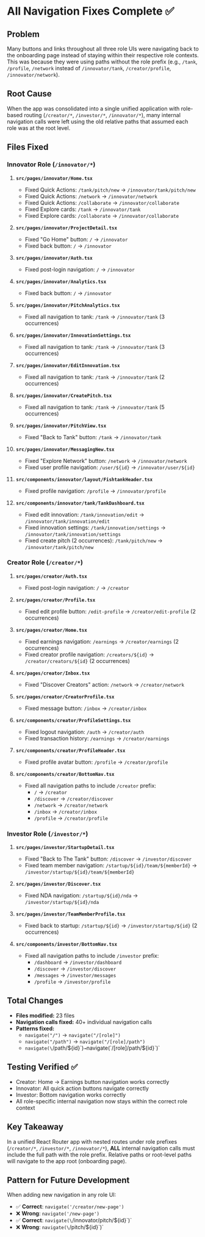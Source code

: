 # All Navigation Fixes Complete ✅

## Problem
Many buttons and links throughout all three role UIs were navigating back to the onboarding page instead of staying within their respective role contexts. This was because they were using paths without the role prefix (e.g., `/tank`, `/profile`, `/network` instead of `/innovator/tank`, `/creator/profile`, `/innovator/network`).

## Root Cause
When the app was consolidated into a single unified application with role-based routing (`/creator/*`, `/investor/*`, `/innovator/*`), many internal navigation calls were left using the old relative paths that assumed each role was at the root level.

## Files Fixed

### Innovator Role (`/innovator/*`)

1. **`src/pages/innovator/Home.tsx`**
   - Fixed Quick Actions: `/tank/pitch/new` → `/innovator/tank/pitch/new`
   - Fixed Quick Actions: `/network` → `/innovator/network`
   - Fixed Quick Actions: `/collaborate` → `/innovator/collaborate`
   - Fixed Explore cards: `/tank` → `/innovator/tank`
   - Fixed Explore cards: `/collaborate` → `/innovator/collaborate`

2. **`src/pages/innovator/ProjectDetail.tsx`**
   - Fixed "Go Home" button: `/` → `/innovator`
   - Fixed back button: `/` → `/innovator`

3. **`src/pages/innovator/Auth.tsx`**
   - Fixed post-login navigation: `/` → `/innovator`

4. **`src/pages/innovator/Analytics.tsx`**
   - Fixed back button: `/` → `/innovator`

5. **`src/pages/innovator/PitchAnalytics.tsx`**
   - Fixed all navigation to tank: `/tank` → `/innovator/tank` (3 occurrences)

6. **`src/pages/innovator/InnovationSettings.tsx`**
   - Fixed all navigation to tank: `/tank` → `/innovator/tank` (3 occurrences)

7. **`src/pages/innovator/EditInnovation.tsx`**
   - Fixed all navigation to tank: `/tank` → `/innovator/tank` (2 occurrences)

8. **`src/pages/innovator/CreatePitch.tsx`**
   - Fixed all navigation to tank: `/tank` → `/innovator/tank` (5 occurrences)

9. **`src/pages/innovator/PitchView.tsx`**
   - Fixed "Back to Tank" button: `/tank` → `/innovator/tank`

10. **`src/pages/innovator/MessagingNew.tsx`**
    - Fixed "Explore Network" button: `/network` → `/innovator/network`
    - Fixed user profile navigation: `/user/${id}` → `/innovator/user/${id}`

11. **`src/components/innovator/layout/FishtankHeader.tsx`**
    - Fixed profile navigation: `/profile` → `/innovator/profile`

12. **`src/components/innovator/tank/TankDashboard.tsx`**
    - Fixed edit innovation: `/tank/innovation/edit` → `/innovator/tank/innovation/edit`
    - Fixed innovation settings: `/tank/innovation/settings` → `/innovator/tank/innovation/settings`
    - Fixed create pitch (2 occurrences): `/tank/pitch/new` → `/innovator/tank/pitch/new`

### Creator Role (`/creator/*`)

1. **`src/pages/creator/Auth.tsx`**
   - Fixed post-login navigation: `/` → `/creator`

2. **`src/pages/creator/Profile.tsx`**
   - Fixed edit profile button: `/edit-profile` → `/creator/edit-profile` (2 occurrences)

3. **`src/pages/creator/Home.tsx`**
   - Fixed earnings navigation: `/earnings` → `/creator/earnings` (2 occurrences)
   - Fixed creator profile navigation: `/creators/${id}` → `/creator/creators/${id}` (2 occurrences)

4. **`src/pages/creator/Inbox.tsx`**
   - Fixed "Discover Creators" action: `/network` → `/creator/network`

5. **`src/pages/creator/CreatorProfile.tsx`**
   - Fixed message button: `/inbox` → `/creator/inbox`

6. **`src/components/creator/ProfileSettings.tsx`**
   - Fixed logout navigation: `/auth` → `/creator/auth`
   - Fixed transaction history: `/earnings` → `/creator/earnings`

7. **`src/components/creator/ProfileHeader.tsx`**
   - Fixed profile avatar button: `/profile` → `/creator/profile`

8. **`src/components/creator/BottomNav.tsx`**
   - Fixed all navigation paths to include `/creator` prefix:
     - `/` → `/creator`
     - `/discover` → `/creator/discover`
     - `/network` → `/creator/network`
     - `/inbox` → `/creator/inbox`
     - `/profile` → `/creator/profile`

### Investor Role (`/investor/*`)

1. **`src/pages/investor/StartupDetail.tsx`**
   - Fixed "Back to The Tank" button: `/discover` → `/investor/discover`
   - Fixed team member navigation: `/startup/${id}/team/${memberId}` → `/investor/startup/${id}/team/${memberId}`

2. **`src/pages/investor/Discover.tsx`**
   - Fixed NDA navigation: `/startup/${id}/nda` → `/investor/startup/${id}/nda`

3. **`src/pages/investor/TeamMemberProfile.tsx`**
   - Fixed back to startup: `/startup/${id}` → `/investor/startup/${id}` (2 occurrences)

4. **`src/components/investor/BottomNav.tsx`**
   - Fixed all navigation paths to include `/investor` prefix:
     - `/dashboard` → `/investor/dashboard`
     - `/discover` → `/investor/discover`
     - `/messages` → `/investor/messages`
     - `/profile` → `/investor/profile`

## Total Changes
- **Files modified:** 23 files
- **Navigation calls fixed:** 40+ individual navigation calls
- **Patterns fixed:**
  - `navigate("/")` → `navigate("/[role]")`
  - `navigate("/path")` → `navigate("/[role]/path")`
  - `navigate(\`/path/\${id}\`)` → `navigate(\`/[role]/path/\${id}\`)`

## Testing Verified ✅
- Creator: Home → Earnings button navigation works correctly
- Innovator: All quick action buttons navigate correctly
- Investor: Bottom navigation works correctly
- All role-specific internal navigation now stays within the correct role context

## Key Takeaway
In a unified React Router app with nested routes under role prefixes (`/creator/*`, `/investor/*`, `/innovator/*`), **ALL** internal navigation calls must include the full path with the role prefix. Relative paths or root-level paths will navigate to the app root (onboarding page).

## Pattern for Future Development
When adding new navigation in any role UI:
- ✅ **Correct**: `navigate('/creator/new-page')`
- ❌ **Wrong**: `navigate('/new-page')`
- ✅ **Correct**: `navigate(\`/innovator/pitch/\${id}\`)`
- ❌ **Wrong**: `navigate(\`/pitch/\${id}\`)`

